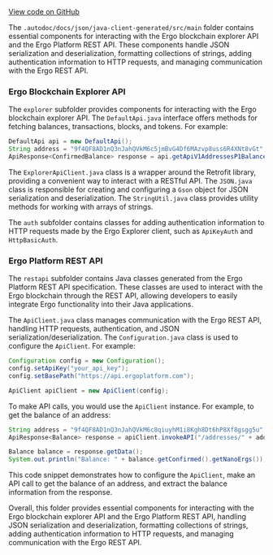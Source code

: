 [View code on GitHub](https://github.com/ergoplatform/ergo-appkit/.autodoc/docs/json/java-client-generated/src/main)

The `.autodoc/docs/json/java-client-generated/src/main` folder contains essential components for interacting with the Ergo blockchain explorer API and the Ergo Platform REST API. These components handle JSON serialization and deserialization, formatting collections of strings, adding authentication information to HTTP requests, and managing communication with the Ergo REST API.

### Ergo Blockchain Explorer API

The `explorer` subfolder provides components for interacting with the Ergo blockchain explorer API. The `DefaultApi.java` interface offers methods for fetching balances, transactions, blocks, and tokens. For example:

```java
DefaultApi api = new DefaultApi();
String address = "9f4QF8AD1nQ3nJahQVkM6c5jmBvG4Df6MAzvp8uss6R4XNt8vGt";
ApiResponse<ConfirmedBalance> response = api.getApiV1AddressesP1BalanceConfirmed(address, 10);
```

The `ExplorerApiClient.java` class is a wrapper around the Retrofit library, providing a convenient way to interact with a RESTful API. The `JSON.java` class is responsible for creating and configuring a `Gson` object for JSON serialization and deserialization. The `StringUtil.java` class provides utility methods for working with arrays of strings.

The `auth` subfolder contains classes for adding authentication information to HTTP requests made by the Ergo Explorer client, such as `ApiKeyAuth` and `HttpBasicAuth`.

### Ergo Platform REST API

The `restapi` subfolder contains Java classes generated from the Ergo Platform REST API specification. These classes are used to interact with the Ergo blockchain through the REST API, allowing developers to easily integrate Ergo functionality into their Java applications.

The `ApiClient.java` class manages communication with the Ergo REST API, handling HTTP requests, authentication, and JSON serialization/deserialization. The `Configuration.java` class is used to configure the `ApiClient`. For example:

```java
Configuration config = new Configuration();
config.setApiKey("your_api_key");
config.setBasePath("https://api.ergoplatform.com");

ApiClient apiClient = new ApiClient(config);
```

To make API calls, you would use the `ApiClient` instance. For example, to get the balance of an address:

```java
String address = "9f4QF8AD1nQ3nJahQVkM6c8qiuyhM1i8Kgh8Dt6hP8Xf8gsgg5u";
ApiResponse<Balance> response = apiClient.invokeAPI("/addresses/" + address + "/balance", "GET", null, null, null, null, null, "application/json", null, new TypeToken<Balance>(){}.getType());

Balance balance = response.getData();
System.out.println("Balance: " + balance.getConfirmed().getNanoErgs());
```

This code snippet demonstrates how to configure the `ApiClient`, make an API call to get the balance of an address, and extract the balance information from the response.

Overall, this folder provides essential components for interacting with the Ergo blockchain explorer API and the Ergo Platform REST API, handling JSON serialization and deserialization, formatting collections of strings, adding authentication information to HTTP requests, and managing communication with the Ergo REST API.

